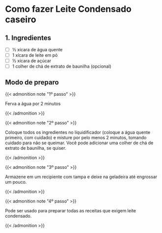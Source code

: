 # Como fazer Leite Condensado caseiro



## 1. Ingredientes

- [ ] ½ xícara de água quente
- [ ] 1 xícara de leite em pó
- [ ] ½ xícara de açúcar
- [ ] 1 colher de chá de extrato de baunilha (opcional)

## Modo de preparo

{{< admonition note "1º passo" >}}

Ferva a água por 2 minutos

{{< /admonition >}}

{{< admonition note "2º passo" >}}

Coloque todos os ingredientes no liquidificador (coloque a água quente primeiro, com cuidado) e misture por pelo menos 2 minutos, tomando cuidado para não se queimar. Você pode adicionar uma colher de chá de extrato de baunilha, se quiser.

{{< /admonition >}}

{{< admonition note "3º passo" >}}

Armazene em um recipiente com tampa e deixe na geladeira até engrossar um pouco.

{{< /admonition >}}

{{< admonition note "4º passo" >}}

Pode ser usado para preparar todas as receitas que exigem leite condensado.

{{< /admonition >}}


